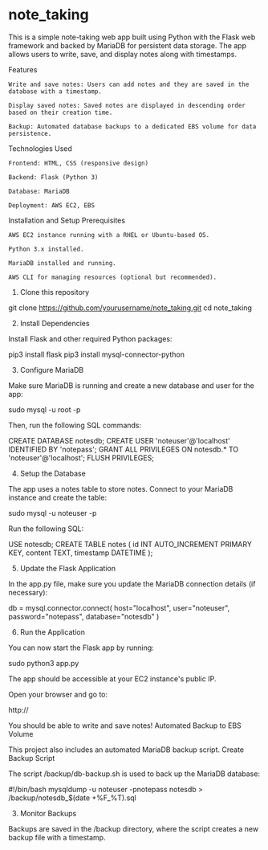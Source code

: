 # note_taking

This is a simple note-taking web app built using Python with the Flask web framework and backed by MariaDB for persistent data storage. The app allows users to write, save, and display notes along with timestamps.

Features

    Write and save notes: Users can add notes and they are saved in the database with a timestamp.

    Display saved notes: Saved notes are displayed in descending order based on their creation time.

    Backup: Automated database backups to a dedicated EBS volume for data persistence.

Technologies Used

    Frontend: HTML, CSS (responsive design)

    Backend: Flask (Python 3)

    Database: MariaDB

    Deployment: AWS EC2, EBS

Installation and Setup
Prerequisites

    AWS EC2 instance running with a RHEL or Ubuntu-based OS.

    Python 3.x installed.

    MariaDB installed and running.

    AWS CLI for managing resources (optional but recommended).

1. Clone this repository

git clone https://github.com/yourusername/note_taking.git
cd note_taking

2. Install Dependencies

Install Flask and other required Python packages:

pip3 install flask
pip3 install mysql-connector-python

3. Configure MariaDB

Make sure MariaDB is running and create a new database and user for the app:

sudo mysql -u root -p

Then, run the following SQL commands:

CREATE DATABASE notesdb;
CREATE USER 'noteuser'@'localhost' IDENTIFIED BY 'notepass';
GRANT ALL PRIVILEGES ON notesdb.* TO 'noteuser'@'localhost';
FLUSH PRIVILEGES;

4. Setup the Database

The app uses a notes table to store notes. Connect to your MariaDB instance and create the table:

sudo mysql -u noteuser -p

Run the following SQL:

USE notesdb;
CREATE TABLE notes (
    id INT AUTO_INCREMENT PRIMARY KEY,
    content TEXT,
    timestamp DATETIME
);

5. Update the Flask Application

In the app.py file, make sure you update the MariaDB connection details (if necessary):

db = mysql.connector.connect(
    host="localhost",
    user="noteuser",
    password="notepass",
    database="notesdb"
)

6. Run the Application

You can now start the Flask app by running:

sudo python3 app.py

The app should be accessible at your EC2 instance's public IP.

Open your browser and go to:

http://<your-ec2-public-ip>

You should be able to write and save notes!
Automated Backup to EBS Volume

This project also includes an automated MariaDB backup script.
Create Backup Script

The script /backup/db-backup.sh is used to back up the MariaDB database:

#!/bin/bash
mysqldump -u noteuser -pnotepass notesdb > /backup/notesdb_$(date +%F_%T).sql


3. Monitor Backups

Backups are saved in the /backup directory, where the script creates a new backup file with a timestamp.
